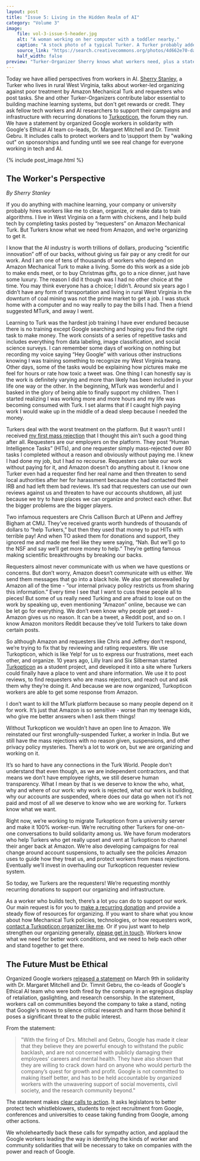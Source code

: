 ```yaml
---
layout: post
title: "Issue 5: Living in the Hidden Realm of AI"
category: "Volume 3"
image:
    file: vol-3-issue-5-header.jpg
    alt: "A woman working on her computer with a toddler nearby."
    caption: "A stock photo of a typical Turker. A Turker probably added metadata to this image."
    source_link: "https://search.creativecommons.org/photos/4d662e70-da6f-4010-a622-6aeb4f002922"
    half_width: false
preview: "Turker-Organizer Sherry knows what workers need, plus a statement on ethical AI futures."
---
```


Today we have allied perspectives from workers in AI. [Sherry Stanley](https://twitter.com/sasnwes), a Turker who lives in rural West Virginia, talks about worker-led organizing against poor treatment by Amazon Mechanical Turk and requesters who post tasks. She and other Turker-Organizers contribute labor essential to building machine learning systems, but don't get rewards or credit. They ask fellow tech workers and AI researchers to support their campaigns and infrastructure with recurring donations to [Turkopticon](https://blog.turkopticon.info/?page_id=474), the forum they run. We have a statement by organized Google workers in solidarity with Google's Ethical AI team co-leads, Dr. Margaret Mitchell and Dr. Timnit Gebru. It includes calls to protect workers and to \support them by "walking out" on sponsorships and funding until we see real change for everyone working in tech and AI.

<!-- do not remove the excerpt tag -->
<!--excerpt-->
<!-- remaining content goes below here -->

{% include post_image.html %}

## The Worker's Perspective

_By Sherry Stanley_

If you do anything with machine learning, your company or university probably hires workers like me to clean, organize, or make data to train algorithms. I live in West Virginia on a farm with chickens, and I help build tech by completing tasks posted by “requesters” on Amazon Mechanical Turk. But Turkers know what we need from Amazon, and we’re organizing to get it. 

I know that the AI industry is worth trillions of dollars, producing “scientific innovation” off of our backs, without giving us fair pay or any credit for our work. And I am one of tens of thousands of workers who depend on Amazon Mechanical Turk to make a living. Some do this work as a side job to make ends meet, or to buy Christmas gifts, go to a nice dinner, just have some luxury. The reason I did it though was I had no other choice at the time. You may think everyone has a choice; I didn’t. Around six years ago I didn’t have any form of transportation and living in rural West Virginia in the downturn of coal mining was not the prime market to get a job. I was stuck home with a computer and no way really to pay the bills I had. Then a friend suggested MTurk, and away I went.

Learning to Turk was the hardest job training I have ever endured because there is no training except Google searching and hoping you find the right task to make money. The work consists of a series of repetitive tasks and includes everything from data labeling, image classification, and social science surveys. I can remember some days of working on nothing but recording my voice saying “Hey Google” with various other instructions knowing I was training something to recognize my West Virginia twang. Other days, some of the tasks would be explaining how pictures make me feel for hours or rate how toxic a tweet was. One thing I can honestly say is the work is definitely varying and more than likely has been included in your life one way or the other. In the beginning, MTurk was wonderful and I basked in the glory of being able to finally support my children. Then I started realizing I was working more and more hours and my life was becoming consumed with Turk. I set alarms that if I caught high paying work I would wake up in the middle of a dead sleep because I needed the money. 

Turkers deal with the worst treatment on the platform. But it wasn’t until I received [my first mass rejection](https://blog.turkopticon.info/?p=731) that I thought this ain’t such a good thing after all. Requesters are our employers on the platform. They post “Human Intelligence Tasks” (HITs), and one requester simply mass-rejected over 80 tasks I completed without a reason and obviously without paying me. I knew I had done my job, but I had no recourse. Requesters can take our work without paying for it, and Amazon doesn’t do anything about it. I know one Turker even had a requester find her real name and then threaten to send local authorities after her for harassment because she had contacted their IRB and had left them bad reviews. It’s sad that requesters can use our own reviews against us and threaten to have our accounts shutdown, all just because we try to have places we can organize and protect each other. But the bigger problems are the bigger players.

Two infamous requesters are Chris Callison Burch at UPenn and Jeffrey Bigham at CMU. They’ve received grants worth hundreds of thousands of dollars to “help Turkers,” but then they used that money to put HITs with terrible pay! And when TO asked them for donations and support, they ignored me and made me feel like they were saying, “Nah. But we’ll go to the NSF and say we’ll get more money to help.” They’re getting famous making scientific breakthroughs by breaking our backs.

Requesters almost never communicate with us when we have questions or concerns. But don’t worry, Amazon doesn’t communicate with us either. We send them messages that go into a black hole. We also get stonewalled by Amazon all of the time - “our internal privacy policy restricts us from sharing this information.” Every time I see that I want to cuss these people all to pieces! But some of us really need Turking and are afraid to lose out on the work by speaking up, even mentioning “Amazon” online, because we can be let go for everything. We don’t even know why people get axed - Amazon gives us no reason. It can be a tweet, a Reddit post, and so on. I know Amazon monitors Reddit because they’ve told Turkers to take down certain posts.

So although Amazon and requesters like Chris and Jeffrey don’t respond, we’re trying to fix that by reviewing and rating requesters. We use Turkopticon, which is like Yelp! for us to express our frustrations, meet each other, and organize. 10 years ago, Lilly Irani and Six Silberman started [Turkopticon](https://blog.turkopticon.info/?page_id=380) as a student project, and developed it into a site where Turkers could finally have a place to vent and share information. We use it to post reviews, to find requesters who are mass rejectors, and reach out and ask them why they’re doing it. And because we are now organized, Turkopticon workers are able to get some response from Amazon. 

I don’t want to kill the MTurk platform because so many people depend on it for work. It’s just that Amazon is so sensitive - worse than my teenage kids, who give me better answers when I ask them things!

Without Turkopticon we wouldn’t have an open line to Amazon. We reinstated our first wrongfully-suspended Turker, a worker in India. But we still have the mass rejections with no reason given, suspensions, and other privacy policy mysteries. There’s a lot to work on, but we are organizing and working on it. 

It’s so hard to have any connections in the Turk World. People don’t understand that even though, as we are independent contractors, and that means we don’t have employee rights, we still deserve human transparency. What I mean by that is we deserve to know the who, what, why and where of our work: why work is rejected, what our work is building, why our accounts are suspended, where does our data go when not it’s not paid and most of all we deserve to know who we are working for. Turkers know what we want.

Right now, we’re working to migrate Turkopticon from a university server and make it 100% worker-run. We’re recruiting other Turkers for one-on-one conversations to build solidarity among us. We have forum moderators who help Turkers who get really upset and vent at Turkopticon to channel their anger back at Amazon. We’re also developing campaigns for real change around account suspensions, to actually see the policies Amazon uses to guide how they treat us, and protect workers from mass rejections. Eventually we’ll invest in overhauling our Turkopticon requester review system.

So today, we Turkers are the requesters! We’re requesting monthly recurring donations to support our organizing and infrastructure. 

As a worker who builds tech, there’s a lot you can do to support our work. Our main request is for you to [make a recurring donation](https://blog.turkopticon.info/?page_id=758) and provide a steady flow of resources for organizing. If you want to share what you know about how Mechanical Turk policies, technologies, or how requesters work, [contact a Turkopticon organizer like me](mailto:volunteercoms@turkopticon.net). Or if you just want to help strengthen our organizing generally, [please get in touch](mailto:volunteercoms@turkopticon.net). Workers know what we need for better work conditions, and we need to help each other and stand together to get there.


## The Future Must be Ethical

Organized Google workers [released a statement](https://googlewalkout.medium.com/the-future-must-be-ethical-makeaiethical-9eb3edd7cf3c) on March 9th in solidarity with Dr. Margaret Mitchell and Dr. Timnit Gebru, the co-leads of Google's Ethical AI team who were both fired by the company in an egregious display of retaliation, gaslighting, and research censorship. In the statement, workers call on communities beyond the company to take a stand, noting that Google's moves to silence critical research and harm those behind it poses a significant threat to the public interest. 

From the statement:

> "With the firing of Drs. Mitchell and Gebru, Google has made it clear that they believe they are powerful enough to withstand the public backlash, and are not concerned with publicly damaging their employees’ careers and mental health. They have also shown that they are willing to crack down hard on anyone who would perturb the company’s quest for growth and profit. Google is not committed to making itself better, and has to be held accountable by organized workers with the unwavering support of social movements, civil society, and the research community beyond." 

The statement makes [clear calls to action](https://twitter.com/GoogleWalkout/status/1368925395798622213). It asks legislators to better protect tech whistleblowers, students to reject recruitment from Google, conferences and universities to cease taking funding from Google, among other actions. 

We wholeheartedly back these calls for sympathy action, and applaud the Google workers leading the way in identifying the kinds of worker and community solidarities that will be necessary to take on companies with the power and reach of Google. 

